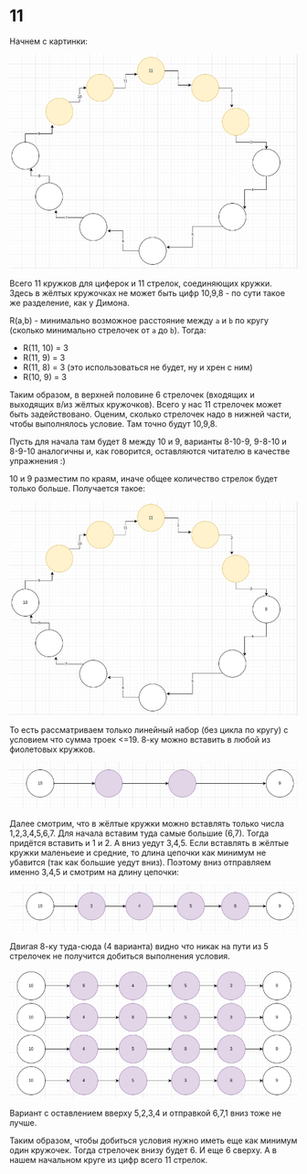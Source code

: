 # 11

Начнем с картинки:

![alt картинка](https://raw.githubusercontent.com/alex-t0/11/8129152a6fe0db4ceb6f5f1b7b201f1f97c1cc5e/images/1.png)

Всего 11 кружков для циферок и 11 стрелок, cоединяющих кружки. Здесь в жёлтых кружочках не может быть цифр 10,9,8 - по сути такое же разделение, как у Димона.

R(a,b) - минимально возможное расстояние между `а` и `b` по кругу (сколько минимально стрелочек от `a` до `b`). Тогда:

* R(11, 10) = 3
* R(11, 9) = 3
* R(11, 8) = 3 (это использоваться не будет, ну и хрен с ним)
* R(10, 9) = 3

Таким образом, в верхней половине 6 стрелочек (входящих и выходящих в/из жёлтых кружочков). Всего у нас 11 стрелочек может быть задействовано. Оценим, сколько стрелочек надо в нижней части, чтобы выполнялось условие. Там точно будут 10,9,8. 

Пусть для начала там будет 8 между 10 и 9, варианты 8-10-9, 9-8-10 и 8-9-10 аналогичны и, как говорится, оставляются читателю в качестве упражнения :)

10 и 9 разместим по краям, иначе общее количество стрелок будет только больше. Получается такое:

![alt картинка2](https://raw.githubusercontent.com/alex-t0/11/8129152a6fe0db4ceb6f5f1b7b201f1f97c1cc5e/images/2.png)

То есть рассматриваем только линейный набор (без цикла по кругу) с условием что сумма троек <=19. 8-ку можно вставить в любой из фиолетовых кружков.

![alt картинка2](https://raw.githubusercontent.com/alex-t0/11/8129152a6fe0db4ceb6f5f1b7b201f1f97c1cc5e/images/3.png)

Далее смотрим, что в жёлтые кружки можно вставлять только числа 1,2,3,4,5,6,7. Для начала вставим туда самые большие (6,7). Тогда придётся вставить и 1 и 2. А вниз уедут 3,4,5. Если вставлять в жёлтые кружки маленьеие и средние, то длина цепочки как минимум не убавится (так как большие уедут вниз). Поэтому вниз отправляем именно 3,4,5 и смотрим на длину цепочки:

![alt картинка2](https://raw.githubusercontent.com/alex-t0/11/8129152a6fe0db4ceb6f5f1b7b201f1f97c1cc5e/images/4.png)

Двигая 8-ку туда-сюда (4 варианта) видно что никак на пути из 5 стрелочек не получится добиться выполнения условия. 

![alt картинка2](https://raw.githubusercontent.com/alex-t0/11/8129152a6fe0db4ceb6f5f1b7b201f1f97c1cc5e/images/5.png)

Вариант с оставлением вверху 5,2,3,4 и отправкой 6,7,1 вниз тоже не лучше.

Таким образом, чтобы добиться условия нужно иметь еще как минимум один кружочек. Тогда стрелочек внизу будет 6. И еще 6 сверху. А в нашем начальном круге из цифр всего 11 стрелок.